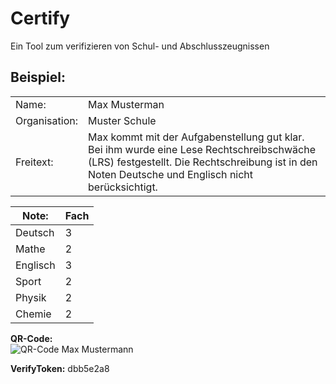 # Certify
Ein Tool zum verifizieren von Schul- und Abschlusszeugnissen


## Beispiel:

|   |    | 
|---|---|
| Name:  | Max Musterman  |
| Organisation:  | Muster Schule  |
| Freitext:  | Max kommt mit der Aufgabenstellung gut klar. Bei ihm wurde eine Lese Rechtschreibschwäche (LRS) festgestellt. Die Rechtschreibung ist in den Noten Deutsche und Englisch nicht berücksichtigt.    |


|Note:|Fach|
|---|---|
|Deutsch| 3|
|Mathe| 2|
|Englisch|3|
|Sport|2|
|Physik|2|
|Chemie|2|

**QR-Code:**   
![QR-Code Max Mustermann](https://raw.githubusercontent.com/wiki/TetrisIQ/Certify/img/MaxMusterman-dbb5e2a8.png)

**VerifyToken:**  dbb5e2a8